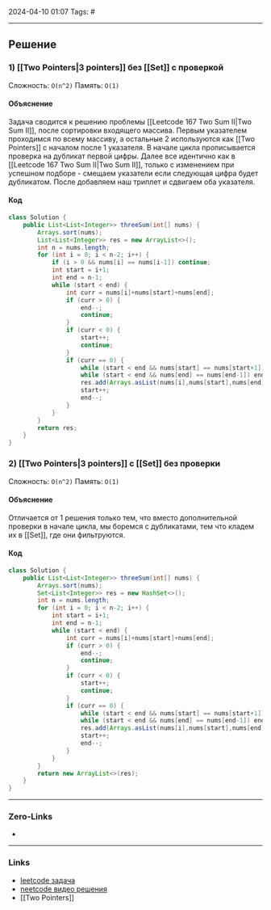 2024-04-10 01:07 
Tags: #

___
## Решение
### 1) [[Two Pointers|3 pointers]] без [[Set]] с проверкой
Сложность: `O(n^2)`
Память: `O(1)`
#### Объяснение
Задача сводится к решению проблемы [[Leetcode 167 Two Sum II|Two Sum II]], после сортировки входящего массива. Первым указателем проходимся по всему массиву, а остальные 2 используются как [[Two Pointers]] с началом после 1 указателя.
В начале цикла прописывается проверка на дубликат первой цифры. Далее все идентично как в [[Leetcode 167 Two Sum II|Two Sum II]], только с изменением при успешном подборе - смещаем указатели если следующая цифра будет дубликатом. После добавляем наш триплет и сдвигаем оба указателя.
#### Код
```java
class Solution {
    public List<List<Integer>> threeSum(int[] nums) {
        Arrays.sort(nums);
        List<List<Integer>> res = new ArrayList<>();
        int n = nums.length;
        for (int i = 0; i < n-2; i++) {
            if (i > 0 && nums[i] == nums[i-1]) continue;
            int start = i+1;
            int end = n-1;
            while (start < end) {
                int curr = nums[i]+nums[start]+nums[end];
                if (curr > 0) {
                    end--;
                    continue;
                }
                if (curr < 0) {
                    start++;
                    continue;
                }
                if (curr == 0) {
                    while (start < end && nums[start] == nums[start+1]) start++;
                    while (start < end && nums[end] == nums[end-1]) end--;
                    res.add(Arrays.asList(nums[i],nums[start],nums[end]));
                    start++;
                    end--;
                }
            }
        }
        return res;
    }
}
```
### 2) [[Two Pointers|3 pointers]] c [[Set]] без проверки
Сложность: `O(n^2)`
Память: `O(1)`
#### Объяснение
Отличается от 1 решения только тем, что вместо дополнительной проверки в начале цикла, мы боремся с дубликатами, тем что кладем их в [[Set]], где они фильтруются.
#### Код
```java
class Solution {
    public List<List<Integer>> threeSum(int[] nums) {
        Arrays.sort(nums);
        Set<List<Integer>> res = new HashSet<>();
        int n = nums.length;
        for (int i = 0; i < n-2; i++) {
            int start = i+1;
            int end = n-1;
            while (start < end) {
                int curr = nums[i]+nums[start]+nums[end];
                if (curr > 0) {
                    end--;
                    continue;
                }
                if (curr < 0) {
                    start++;
                    continue;
                }
                if (curr == 0) {
                    while (start < end && nums[start] == nums[start+1]) start++;
                    while (start < end && nums[end] == nums[end-1]) end--;
                    res.add(Arrays.asList(nums[i],nums[start],nums[end]));
                    start++;
                    end--;
                }
            }
        }
        return new ArrayList<>(res);
    }
}
```
___
### Zero-Links
- 

___
### Links
- [leetcode задача](https://leetcode.com/problems/3sum/description/)
- [neetcode видео решения](https://www.youtube.com/watch?v=jzZsG8n2R9A)
- [[Two Pointers]]